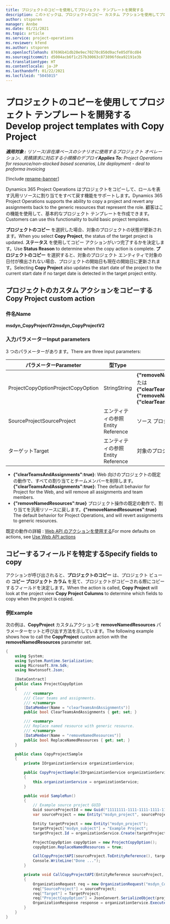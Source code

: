 ```yaml
---
title: プロジェクトのコピーを使用してプロジェクト テンプレートを開発する
description: このトピックは、プロジェクトのコピー カスタム アクションを使用してプロジェクト テンプレートを作成する方法について解説します。
author: stsporen
manager: Annbe
ms.date: 01/21/2021
ms.topic: article
ms.service: project-operations
ms.reviewer: kfend
ms.author: stsporen
ms.openlocfilehash: 87696b41db20e9ec70270c850d9acfe05df8cd84
ms.sourcegitcommit: d5004acb6f1c257b30063c873896fdea92191e3b
ms.translationtype: HT
ms.contentlocale: ja-JP
ms.lasthandoff: 01/22/2021
ms.locfileid: "5045015"
---
```

# <a name="develop-project-templates-with-copy-project"></a><span data-ttu-id="b3dcb-103">プロジェクトのコピーを使用してプロジェクト テンプレートを開発する</span><span class="sxs-lookup"><span data-stu-id="b3dcb-103">Develop project templates with Copy Project</span></span>

<span data-ttu-id="b3dcb-104">_**適用対象 :** リソース/非在庫ベースのシナリオに使用するプロジェクト オペレーション、見積請求に対応する小規模のデプロイ_</span><span class="sxs-lookup"><span data-stu-id="b3dcb-104">_**Applies To:** Project Operations for resource/non-stocked based scenarios, Lite deployment - deal to proforma invoicing_</span></span>

[!include [rename-banner](~/includes/cc-data-platform-banner.md)]

<span data-ttu-id="b3dcb-105">Dynamics 365 Project Operations はプロジェクトをコピーして、ロールを表す汎用リソースに割り当てをすべて戻す機能をサポートします。</span><span class="sxs-lookup"><span data-stu-id="b3dcb-105">Dynamics 365 Project Operations supports the ability to copy a project and revert any assignments back to the generic resources that represent the role.</span></span> <span data-ttu-id="b3dcb-106">顧客はこの機能を使用して、基本的なプロジェクト テンプレートを作成できます。</span><span class="sxs-lookup"><span data-stu-id="b3dcb-106">Customers can use this functionality to build basic project templates.</span></span>

<span data-ttu-id="b3dcb-107">**プロジェクトのコピー** を選択した場合、対象のプロジェクトの状態が更新されます。</span><span class="sxs-lookup"><span data-stu-id="b3dcb-107">When you select **Copy Project**, the status of the target project is updated.</span></span> <span data-ttu-id="b3dcb-108">**ステータス** を使用してコピー アクションがいつ完了するかを決定します。</span><span class="sxs-lookup"><span data-stu-id="b3dcb-108">Use **Status Reason** to determine when the copy action is complete.</span></span> <span data-ttu-id="b3dcb-109">**プロジェクトのコピー** を選択すると、対象のプロジェクト エンティティで対象の日付が検出されない場合、プロジェクトの開始日も現在の開始日に更新されます。</span><span class="sxs-lookup"><span data-stu-id="b3dcb-109">Selecting **Copy Project** also updates the start date of the project to the current start date if no target date is detected in the target project entity.</span></span>

## <a name="copy-project-custom-action"></a><span data-ttu-id="b3dcb-110">プロジェクトのカスタム アクションをコピーする</span><span class="sxs-lookup"><span data-stu-id="b3dcb-110">Copy Project custom action</span></span> 

### <a name="name"></a><span data-ttu-id="b3dcb-111">件名</span><span class="sxs-lookup"><span data-stu-id="b3dcb-111">Name</span></span> 

<span data-ttu-id="b3dcb-112">**msdyn_CopyProjectV2**</span><span class="sxs-lookup"><span data-stu-id="b3dcb-112">**msdyn_CopyProjectV2**</span></span>

### <a name="input-parameters"></a><span data-ttu-id="b3dcb-113">入力パラメーター</span><span class="sxs-lookup"><span data-stu-id="b3dcb-113">Input parameters</span></span>
<span data-ttu-id="b3dcb-114">3 つのパラメーターがあります。</span><span class="sxs-lookup"><span data-stu-id="b3dcb-114">There are three input parameters:</span></span>

| <span data-ttu-id="b3dcb-115">パラメーター</span><span class="sxs-lookup"><span data-stu-id="b3dcb-115">Parameter</span></span>          | <span data-ttu-id="b3dcb-116">型</span><span class="sxs-lookup"><span data-stu-id="b3dcb-116">Type</span></span>   | <span data-ttu-id="b3dcb-117">値</span><span class="sxs-lookup"><span data-stu-id="b3dcb-117">Values</span></span>                                                   | 
|--------------------|--------|----------------------------------------------------------|
| <span data-ttu-id="b3dcb-118">ProjectCopyOption</span><span class="sxs-lookup"><span data-stu-id="b3dcb-118">ProjectCopyOption</span></span>  | <span data-ttu-id="b3dcb-119">String</span><span class="sxs-lookup"><span data-stu-id="b3dcb-119">String</span></span> | <span data-ttu-id="b3dcb-120">**{"removeNamedResources":true}** または **{"clearTeamsAndAssignments":true}**</span><span class="sxs-lookup"><span data-stu-id="b3dcb-120">**{"removeNamedResources":true}** or **{"clearTeamsAndAssignments":true}**</span></span> |
| <span data-ttu-id="b3dcb-121">SourceProject</span><span class="sxs-lookup"><span data-stu-id="b3dcb-121">SourceProject</span></span>      | <span data-ttu-id="b3dcb-122">エンティティの参照</span><span class="sxs-lookup"><span data-stu-id="b3dcb-122">Entity Reference</span></span> | <span data-ttu-id="b3dcb-123">ソース プロジェクト</span><span class="sxs-lookup"><span data-stu-id="b3dcb-123">Source Project</span></span> |
| <span data-ttu-id="b3dcb-124">ターゲット</span><span class="sxs-lookup"><span data-stu-id="b3dcb-124">Target</span></span>             | <span data-ttu-id="b3dcb-125">エンティティの参照</span><span class="sxs-lookup"><span data-stu-id="b3dcb-125">Entity Reference</span></span> | <span data-ttu-id="b3dcb-126">対象のプロジェクト</span><span class="sxs-lookup"><span data-stu-id="b3dcb-126">Target Project</span></span> |


- <span data-ttu-id="b3dcb-127">**{"clearTeamsAndAssignments":true}**: Web 向けのプロジェクトの既定の動作で、すべての割り当てとチームメンバーを削除します。</span><span class="sxs-lookup"><span data-stu-id="b3dcb-127">**{"clearTeamsAndAssignments":true}**: Thee default behavior for Project for the Web, and will remove all assignments and team members.</span></span>
- <span data-ttu-id="b3dcb-128">**{"removeNamedResources":true}** プロジェクト操作の既定の動作で、割り当てを汎用リソースに戻します。</span><span class="sxs-lookup"><span data-stu-id="b3dcb-128">**{"removeNamedResources":true}** The default behavior for Project Operations, and will revert assignments to generic resources.</span></span>

<span data-ttu-id="b3dcb-129">既定の動作の詳細 : [Web API のアクションを使用する](https://docs.microsoft.com/powerapps/developer/common-data-service/webapi/use-web-api-actions)</span><span class="sxs-lookup"><span data-stu-id="b3dcb-129">For more defaults on actions, see [Use Web API actions](https://docs.microsoft.com/powerapps/developer/common-data-service/webapi/use-web-api-actions)</span></span>

## <a name="specify-fields-to-copy"></a><span data-ttu-id="b3dcb-130">コピーするフィールドを特定する</span><span class="sxs-lookup"><span data-stu-id="b3dcb-130">Specify fields to copy</span></span> 
<span data-ttu-id="b3dcb-131">アクションが呼び出されると、**プロジェクトのコピー** は、プロジェクト ビューの **コピー プロジェクト カラム** を見て、プロジェクトがコピーされる際にコピーするフィールドを決定します。</span><span class="sxs-lookup"><span data-stu-id="b3dcb-131">When the action is called, **Copy Project** will look at the project view **Copy Project Columns** to determine which fields to copy when the project is copied.</span></span>


### <a name="example"></a><span data-ttu-id="b3dcb-132">例</span><span class="sxs-lookup"><span data-stu-id="b3dcb-132">Example</span></span>
<span data-ttu-id="b3dcb-133">次の例は、**CopyProject** カスタムアクションを **removeNamedResources** パラメーターセットと呼び出す方法を示しています。</span><span class="sxs-lookup"><span data-stu-id="b3dcb-133">The following example shows how to call the **CopyProject** custom action with the **removeNamedResources** parameter set.</span></span>
```C#
{
    using System;
    using System.Runtime.Serialization;
    using Microsoft.Xrm.Sdk;
    using Newtonsoft.Json;

    [DataContract]
    public class ProjectCopyOption
    {
        /// <summary>
        /// Clear teams and assignments.
        /// </summary>
        [DataMember(Name = "clearTeamsAndAssignments")]
        public bool ClearTeamsAndAssignments { get; set; }

        /// <summary>
        /// Replace named resource with generic resource.
        /// </summary>
        [DataMember(Name = "removeNamedResources")]
        public bool ReplaceNamedResources { get; set; }
    }

    public class CopyProjectSample
    {
        private IOrganizationService organizationService;

        public CopyProjectSample(IOrganizationService organizationService)
        {
            this.organizationService = organizationService;
        }

        public void SampleRun()
        {
            // Example source project GUID
            Guid sourceProjectId = new Guid("11111111-1111-1111-1111-111111111111");
            var sourceProject = new Entity("msdyn_project", sourceProjectId);

            Entity targetProject = new Entity("msdyn_project");
            targetProject["msdyn_subject"] = "Example Project";
            targetProject.Id = organizationService.Create(targetProject);

            ProjectCopyOption copyOption = new ProjectCopyOption();
            copyOption.ReplaceNamedResources = true;

            CallCopyProjectAPI(sourceProject.ToEntityReference(), targetProject.ToEntityReference(), copyOption);
            Console.WriteLine("Done ...");
        }

        private void CallCopyProjectAPI(EntityReference sourceProject, EntityReference TargetProject, ProjectCopyOption projectCopyOption)
        {
            OrganizationRequest req = new OrganizationRequest("msdyn_CopyProjectV2");
            req["SourceProject"] = sourceProject;
            req["Target"] = TargetProject;
            req["ProjectCopyOption"] = JsonConvert.SerializeObject(projectCopyOption);
            OrganizationResponse response = organizationService.Execute(req);
        }
    }
}
```
